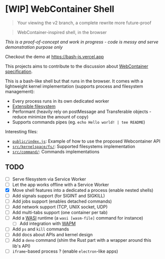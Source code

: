 # [WIP] WebContainer Shell

> Your viewing the v2 branch, a complete rewrite more future-proof

> WebContainer-inspired shell, in the browser

*This is a proof-of-concept and work in progress - code is messy and serve demonstration purpose only*

Checkout the demo at https://bash-js.vercel.app

This projects aims to contribute to the discussion about [WebContainer specification](https://github.com/stackblitz/webcontainer-core).

This is a bash-like shell but that runs in the browser. It comes with a lightweight kernel implementation (supports process and filesystem management):
 * Every process runs in its own dedicated worker
 * [Extensible filesystem](public/index.js#L56-L62)
 * Performant (heavily rely on postMessage and Transferable objects - reduce minimize the amount of copy)
 * Supports commands pipes (eg. `echo Hello world! | tee README`)

Interesting files:
 * [`public/index.js`](public/index.js): Example of how to use the proposed Webcontainer API
 * [`src/kernelspace/fs/`](src/kernelspace/fs/): Supported filesystems implementation
 * [`src/command/`](src/command/): Commands implementations

## TODO

 * [ ] Serve filesystem via Service Worker
 * [ ] Let the app works offline with a Service Worker
 * [X] Move shell features into a dedicated a process (enable nested shells)
 * [ ] Add signals support (for SIGINT and SIGKILL)
 * [ ] Add jobs support (enables detached commands)
 * [ ] Add network support (TCP, UNIX socket, UDP)
 * [ ] Add multi-tabs support (one container per tab)
 * [ ] Add a [WASI](https://wasi.dev) runtime (a `wasi [wasm-file]` command for instance)
   * [ ] Add integration with [WAPM](https://wapm.io/interface/wasi)
 * [ ] Add `ps` and `kill` commands
 * [ ] Add docs about APIs and kernel design
 * [ ] Add a `deno` command (shim the Rust part with a wrapper around this lib's API)
 * [ ] `iframe`-based process ? (enable `electron`-like apps)
